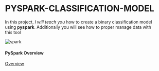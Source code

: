 # PYSPARK-CLASSIFICATION-MODEL
In this project, *I will teach you* how to create a binary classification model  using **pyspark**. Additionally you will see how to proper manage data with this tool

![spark](https://github.com/user-attachments/assets/deff575c-64f2-425f-82ee-97dbb6eefced)

#### PySpark Overview
[Overview](https://spark.apache.org/docs/latest/api/python/index.html)
